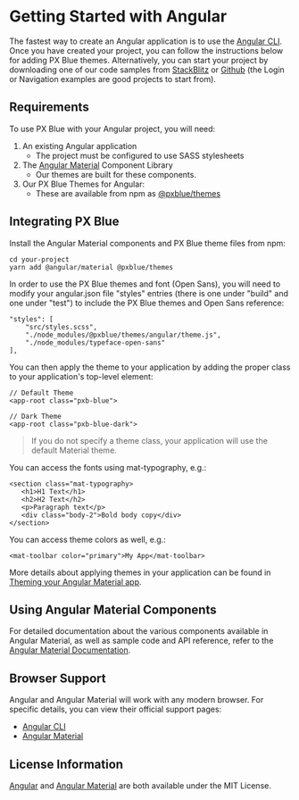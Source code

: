 # Getting Started with Angular

The fastest way to create an Angular application is to use the [Angular CLI](http://cli.angular.io/). Once you have created your project, you can follow the instructions below for adding PX Blue themes. Alternatively, you can start your project by downloading one of our code samples from [StackBlitz](http://www.stackblitz.com/@px-blue) or [Github](https://github.com/pxblue) (the Login or Navigation examples are good projects to start from).

## Requirements
To use PX Blue with your Angular project, you will need:

1. An existing Angular application
    * The project must be configured to use SASS stylesheets
2. The [Angular Material](https://material.angular.io/) Component Library
    * Our themes are built for these components.
3. Our PX Blue Themes for Angular:
    * These are available from npm as [@pxblue/themes](https://www.npmjs.com/package/@pxblue/themes)

## Integrating PX Blue
Install the Angular Material components and PX Blue theme files from npm:
```
cd your-project
yarn add @angular/material @pxblue/themes
```

In order to use the PX Blue themes and font (Open Sans), you will need to modify your angular.json file "styles" entries (there is one under "build" and one under "test") to include the PX Blue themes and Open Sans reference:
```
"styles": [
    "src/styles.scss",
    "./node_modules/@pxblue/themes/angular/theme.js",
    "./node_modules/typeface-open-sans"
],
```

You can then apply the theme to your application by adding the proper class to your application's top-level element:
```
// Default Theme
<app-root class="pxb-blue">

// Dark Theme
<app-root class="pxb-blue-dark">
```
> If you do not specify a theme class, your application will use the default Material theme.


You can access the fonts using mat-typography, e.g.:
```
<section class="mat-typography>
   <h1>H1 Text</h1>
   <h2>H2 Text</h2>
   <p>Paragraph text</p>
   <div class="body-2">Bold body copy</div>
</section>
```

You can access theme colors as well, e.g.:

```
<mat-toolbar color="primary">My App</mat-toolbar>
```

More details about applying themes in your application can be found in [Theming your Angular Material app](https://material.angular.io/guide/theming).

## Using Angular Material Components
For detailed documentation about the various components available in Angular Material, as well as sample code and API reference, refer to the [Angular Material Documentation](https://material.angular.io/components/).

## Browser Support
Angular and Angular Material will work with any modern browser. For specific details, you can view their official support pages:

- [Angular CLI](https://angular.io/guide/browser-support)
- [Angular Material](https://github.com/angular/material2#browser-and-screen-reader-support)


## License Information
[Angular](https://github.com/angular/angular/blob/master/LICENSE) and [Angular Material](https://github.com/angular/material2/blob/master/LICENSE) are both available under the MIT License.
